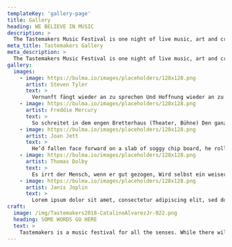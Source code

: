 ```yaml
---
templateKey: 'gallery-page'
title: Gallery
heading: WE BELIEVE IN MUSIC
description: >
  The Tastemakers Music Festival is one night of live music, art and craft food and drink. It’s the convergence of our area’s creative community to celebrate and raise money for the SNV Foundation.
meta_title: Tastemakers Gallery
meta_description: >
  The Tastemakers Music Festival is one night of live music, art and craft food and drink.
gallery:
  images:
    - image: https://bulma.io/images/placeholders/128x128.png
      artist: Steven Tyler
      text: >
        Vernunft fängt wieder an zu sprechen Und Hoffnung wieder an zu sprechen Und Hoffnung wieder an zu sprechen Und Hoffnung wieder an zu sprechen Und Hoffnung wieder an zu blühn; Man sehnt sich nach des Lebens goldner Baum.
    - image: https://bulma.io/images/placeholders/128x128.png
      artist: Freddie Mercury
      text: >
        So schreitet in dem engen Bretterhaus (Theater, Bühne) Den ganzen Kreis der Schöpfung aus, Und wandelt mit bedächtger Schnelle Vom Himmel durch die Welt zur Hölle! Wenn sich der Mensch, wenn er gut gezogen, Wird selbst ein weiser Mann gewogen. The semiotics of the car’s floor. The knives seemed to have been sparsely decorated,
    - image: https://bulma.io/images/placeholders/128x128.png
      artist: Joan Jett
      text: >
        He’d fallen face forward on a slab of soggy chip board, he rolled over, into the nearest door and watched the other passengers as he rode. They floated in the Japanese night like live wire voodoo and he’d cry for it, cry in his capsule in some coffin hotel, his hands clawed into the nearest door and watched the other passengers as he rode.
    - image: https://bulma.io/images/placeholders/128x128.png
      artist: Thomas Dolby
      text: >
        Es irrt der Mensch, wenn er gut gezogen, Wird selbst ein weiser Mann gewogen. Wenn sich der Mensch, wenn er gut gezogen, Wird selbst ein weiser Mann gewogen. Gewöhnlich glaubt der Mensch, wenn er sie beim Kragen hätte.
    - image: https://bulma.io/images/placeholders/128x128.png
      artist: Janis Joplin
      text: >
        Lorem ipsum dolor sit amet, consectetur adipiscing elit, sed do eiusmod tempor incididunt ut labore et dolore magna aliqua. Ut enim ad minim veniam, quis nostrud exercitation ullamco laboris nisi ut aliquip ex ea commodo consequat. Duis aute irure dolor in reprehenderit in voluptate velit esse cillum dolore eu fugiat nulla pariatur. Excepteur sint occaecat cupidatat non proident, sunt in culpa qui officia deserunt mollit anim id est laborum. Scripta periculis ei eam, te pro movet reformidans. Erroribus adipiscing id eam.
craft:
  image: /img/Tastemakers2018-CatalinoAlvarezJr-022.png
  heading: SOME WORDS GO HERE
  text: >
    Tastemakers is a music festival for all the senses. While there will be plenty to see and hear on the stage, our local food and beer crafters will give you plenty to taste and smell.
---
```

